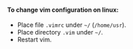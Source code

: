 #### To change vim configuration on linux:
* Place file ```.vimrc``` under ```~/``` (```/home/usr```).
* Place directory ```.vim``` under ```~/```.
* Restart vim.

<!--
- Edit system-wise vim configuration file:
    ```bash
    sudo vim /etc/vim/vimrc
    ```
-->